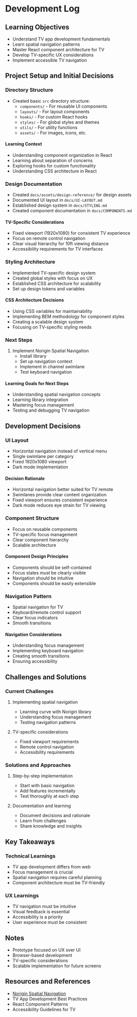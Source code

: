 # Development Log

## Learning Objectives
- Understand TV app development fundamentals
- Learn spatial navigation patterns
- Master React component architecture for TV
- Develop TV-specific UX considerations
- Implement accessible TV navigation

## Project Setup and Initial Decisions

### Directory Structure
- Created basic `src` directory structure:
  - `components/` - For reusable UI components
  - `layouts/` - For layout components
  - `hooks/` - For custom React hooks
  - `styles/` - For global styles and themes
  - `utils/` - For utility functions
  - `assets/` - For images, icons, etc.

#### Learning Context
- Understanding component organization in React
- Learning about separation of concerns
- Exploring hooks for custom functionality
- Understanding CSS architecture in React

### Design Documentation
- Created `docs/assets/design-reference/` for design assets
- Documented UI layout in `docs/UI-LAYOUT.md`
- Established design system in `docs/STYLING.md`
- Created component documentation in `docs/COMPONENTS.md`

#### TV-Specific Considerations
- Fixed viewport (1920x1080) for consistent TV experience
- Focus on remote control navigation
- Clear visual hierarchy for 10ft viewing distance
- Accessibility requirements for TV interfaces

### Styling Architecture
- Implemented TV-specific design system
- Created global styles with focus on UX
- Established CSS architecture for scalability
- Set up design tokens and variables

#### CSS Architecture Decisions
- Using CSS variables for maintainability
- Implementing BEM methodology for component styles
- Creating a scalable design system
- Focusing on TV-specific styling needs

### Next Steps
1. Implement Norigin Spatial Navigation
   - Install library
   - Set up navigation context
   - Implement in channel swimlane
   - Test keyboard navigation

#### Learning Goals for Next Steps
- Understanding spatial navigation concepts
- Learning library integration
- Mastering focus management
- Testing and debugging TV navigation

## Development Decisions

### UI Layout
- Horizontal navigation instead of vertical menu
- Single swimlane per category
- Fixed 1920x1080 viewport
- Dark mode implementation

#### Decision Rationale
- Horizontal navigation better suited for TV remote
- Swimlanes provide clear content organization
- Fixed viewport ensures consistent experience
- Dark mode reduces eye strain for TV viewing

### Component Structure
- Focus on reusable components
- TV-specific focus management
- Clear component hierarchy
- Scalable architecture

#### Component Design Principles
- Components should be self-contained
- Focus states must be clearly visible
- Navigation should be intuitive
- Components should be easily extensible

### Navigation Pattern
- Spatial navigation for TV
- Keyboard/remote control support
- Clear focus indicators
- Smooth transitions

#### Navigation Considerations
- Understanding focus management
- Implementing keyboard navigation
- Creating smooth transitions
- Ensuring accessibility

## Challenges and Solutions

### Current Challenges
1. Implementing spatial navigation
   - Learning curve with Norigin library
   - Understanding focus management
   - Testing navigation patterns

2. TV-specific considerations
   - Fixed viewport requirements
   - Remote control navigation
   - Accessibility requirements

### Solutions and Approaches
1. Step-by-step implementation
   - Start with basic navigation
   - Add features incrementally
   - Test thoroughly at each step

2. Documentation and learning
   - Document decisions and rationale
   - Learn from challenges
   - Share knowledge and insights

## Key Takeaways

### Technical Learnings
- TV app development differs from web
- Focus management is crucial
- Spatial navigation requires careful planning
- Component architecture must be TV-friendly

### UX Learnings
- TV navigation must be intuitive
- Visual feedback is essential
- Accessibility is a priority
- User experience must be consistent

## Notes
- Prototype focused on UX over UI
- Browser-based development
- TV-specific considerations
- Scalable implementation for future screens

## Resources and References
- [Norigin Spatial Navigation](https://github.com/NoriginMedia/Norigin-Spatial-Navigation)
- TV App Development Best Practices
- React Component Patterns
- Accessibility Guidelines for TV 